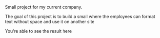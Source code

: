 Small project for my current company.

The goal of this project is to build a small where the employees can format text without space and use it on another site

You're able to see the result here 